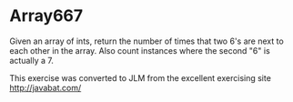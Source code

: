 # Array667 #
Given an
array of ints, return the number of times that two 6's are next to each
other in the array. Also count instances where the second "6" is
actually a 7.

This exercise was converted to JLM from the excellent exercising site http://javabat.com/

